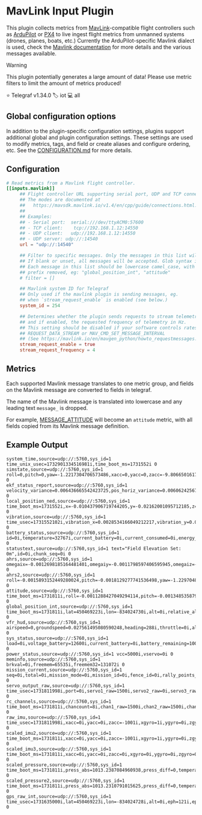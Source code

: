 # MavLink Input Plugin

This plugin collects metrics from [MavLink][mavlink]-compatible flight controllers
such as [ArduPilot][ardupilot] or [PX4][px4] to live ingest flight metrics from
unmanned systems (drones, planes, boats, etc.)
Currently the ArduPilot-specific Mavlink dialect is used, check the
[Mavlink documentation][mavlink_docs] for more details and the various
messages available.

> [!WARNING]
> This plugin potentially generates a large amount of data! Please use metric
> filters to limit the amount of metrics produced!

⭐ Telegraf v1.34.0
🏷️ iot
💻 all

[mavlink]: https://mavlink.io/
[ardupilot]: https://ardupilot.org/
[px4]: https://px4.io/
[mavlink_docs]: https://mavlink.io/en/messages/ardupilotmega.html

## Global configuration options <!-- @/docs/includes/plugin_config.md -->

In addition to the plugin-specific configuration settings, plugins support
additional global and plugin configuration settings. These settings are used to
modify metrics, tags, and field or create aliases and configure ordering, etc.
See the [CONFIGURATION.md][CONFIGURATION.md] for more details.

[CONFIGURATION.md]: ../../../docs/CONFIGURATION.md#plugins

## Configuration

```toml @sample.conf
# Read metrics from a Mavlink flight controller.
[[inputs.mavlink]]
     ## Flight controller URL supporting serial port, UDP and TCP connections.
     ## The modes are documented at
     ##   https://mavsdk.mavlink.io/v1.4/en/cpp/guide/connections.html.
     ##
     ## Examples:
     ## - Serial port:  serial:///dev/ttyACM0:57600
     ## - TCP client:    tcp://192.168.1.12:14550
     ## - UDP client:   udp://192.168.1.12:14550
     ## - UDP server: udp://:14540
     url = "udp://:14540"

     ## Filter to specific messages. Only the messages in this list will be parsed.
     ## If blank or unset, all messages will be accepted. Glob syntax is accepted.
     ## Each message in this list should be lowercase camel_case, with "message_"
     ## prefix removed, eg: "global_position_int", "attitude"
     # filter = []

     ## Mavlink system ID for Telegraf
     ## Only used if the mavlink plugin is sending messages, eg.
     ## when `stream_request_enable` is enabled (see below.)
     system_id = 254

     ## Determines whether the plugin sends requests to stream telemetry,
     ## and if enabled, the requested frequency of telemetry in Hz.
     ## This setting should be disabled if your software controls rates using
     ## REQUEST_DATA_STREAM or MAV_CMD_SET_MESSAGE_INTERVAL
     ## (See https://mavlink.io/en/mavgen_python/howto_requestmessages.html#how-to-request--stream-messages)
     stream_request_enable = true
     stream_request_frequency = 4
```

## Metrics

Each supported Mavlink message translates to one metric group, and fields
on the Mavlink message are converted to fields in telegraf.

The name of the Mavlink message is translated into lowercase and any
leading text `message_` is dropped.

For example, [MESSAGE_ATTITUDE](https://mavlink.io/en/messages/common.html)
will become an `attitude` metric, with all fields copied from its Mavlink
message definition.

## Example Output

```text
system_time,source=udp://:5760,sys_id=1 time_unix_usec=1732901334516981i,time_boot_ms=1731552i 0
simstate,source=udp://:5760,sys_id=1 roll=0,pitch=0,yaw=-1.2217304706573486,xacc=0,yacc=0,zacc=-9.806650161743164,xgyro=0,ygyro=0,zgyro=0,lat=450469223i,lng=-834024728i 0
ekf_status_report,source=udp://:5760,sys_id=1 velocity_variance=0.006436665542423725,pos_horiz_variance=0.006062425673007965,pos_vert_variance=0.0029854460153728724,compass_variance=0.010930062271654606,terrain_alt_variance=0,airspeed_variance=0 0
local_position_ned,source=udp://:5760,sys_id=1 time_boot_ms=1731552i,x=-0.010437906719744205,y=-0.02162001095712185,z=-0.0037050051614642143,vx=-0.011906237341463566,vy=-0.02467793971300125,vz=0.012739507481455803 0
vibration,source=udp://:5760,sys_id=1 time_usec=1731552102i,vibration_x=0.0028534166049212217,vibration_y=0.002792230574414134,vibration_z=0.0028329004999250174,clipping_0=0i,clipping_1=0i,clipping_2=0i 0
battery_status,source=udp://:5760,sys_id=1 id=0i,temperature=32767i,current_battery=0i,current_consumed=0i,energy_consumed=0i,battery_remaining=100i,time_remaining=0i 0
statustext,source=udp://:5760,sys_id=1 text="Field Elevation Set: 0m",id=0i,chunk_seq=0i 0
ahrs,source=udp://:5760,sys_id=1 omegaix=-0.0012698185164481401,omegaiy=-0.0011798597406595945,omegaiz=-0.0017210562946274877,accel_weight=0,renorm_val=0,error_rp=0.002372326795011759,error_yaw=0.0014012008905410767 0
ahrs2,source=udp://:5760,sys_id=1 roll=-0.0015893152449280024,pitch=-0.0018129277741536498,yaw=-1.2297048568725586,altitude=0.22999998927116394,lat=450469223i,lng=-834024728i 0
attitude,source=udp://:5760,sys_id=1 time_boot_ms=1731811i,roll=-0.0011288427049294114,pitch=-0.0013485358795151114,yaw=-1.2430261373519897,rollspeed=-0.00023304438218474388,pitchspeed=-0.00023194786626845598,yawspeed=-0.0008081073756329715 0
global_position_int,source=udp://:5760,sys_id=1 time_boot_ms=1731811i,lat=450469223i,lon=-834024730i,alt=0i,relative_alt=-115i,vx=-1i,vy=-2i,vz=1i,hdg=28878i 0
vfr_hud,source=udp://:5760,sys_id=1 airspeed=0,groundspeed=0.027561495080590248,heading=288i,throttle=0i,alt=0,climb=-0.011526756919920444 0
sys_status,source=udp://:5760,sys_id=1 load=0i,voltage_battery=12600i,current_battery=0i,battery_remaining=100i,drop_rate_comm=0i,errors_comm=0i,errors_count1=0i,errors_count2=0i,errors_count3=0i,errors_count4=0i 0
power_status,source=udp://:5760,sys_id=1 vcc=5000i,vservo=0i 0
meminfo,source=udp://:5760,sys_id=1 brkval=0i,freemem=65535i,freemem32=131072i 0
mission_current,source=udp://:5760,sys_id=1 seq=0i,total=0i,mission_mode=0i,mission_id=0i,fence_id=0i,rally_points_id=0i 0
servo_output_raw,source=udp://:5760,sys_id=1 time_usec=1731811998i,port=0i,servo1_raw=1500i,servo2_raw=0i,servo3_raw=1500i,servo4_raw=0i,servo5_raw=0i,servo6_raw=0i,servo7_raw=0i,servo8_raw=0i,servo9_raw=0i,servo10_raw=0i,servo11_raw=0i,servo12_raw=0i,servo13_raw=0i,servo14_raw=0i,servo15_raw=0i,servo16_raw=0i 0
rc_channels,source=udp://:5760,sys_id=1 time_boot_ms=1731811i,chancount=8i,chan1_raw=1500i,chan2_raw=1500i,chan3_raw=1500i,chan4_raw=1500i,chan5_raw=1800i,chan6_raw=1000i,chan7_raw=1000i,chan8_raw=1800i,chan9_raw=0i,chan10_raw=0i,chan11_raw=0i,chan12_raw=0i,chan13_raw=0i,chan14_raw=0i,chan15_raw=0i,chan16_raw=0i,chan17_raw=0i,chan18_raw=0i,rssi=255i 0
raw_imu,source=udp://:5760,sys_id=1 time_usec=1731811998i,xacc=0i,yacc=0i,zacc=-1001i,xgyro=1i,ygyro=0i,zgyro=0i,xmag=84i,ymag=159i,zmag=508i,id=0i,temperature=4493i 0
scaled_imu2,source=udp://:5760,sys_id=1 time_boot_ms=1731811i,xacc=0i,yacc=0i,zacc=-1001i,xgyro=1i,ygyro=0i,zgyro=1i,xmag=84i,ymag=159i,zmag=508i,temperature=4493i 0
scaled_imu3,source=udp://:5760,sys_id=1 time_boot_ms=1731811i,xacc=0i,yacc=0i,zacc=0i,xgyro=0i,ygyro=0i,zgyro=0i,xmag=84i,ymag=159i,zmag=508i,temperature=0i 0
scaled_pressure,source=udp://:5760,sys_id=1 time_boot_ms=1731811i,press_abs=1013.2387084960938,press_diff=0,temperature=3499i,temperature_press_diff=0i 0
scaled_pressure2,source=udp://:5760,sys_id=1 time_boot_ms=1731811i,press_abs=1013.2310791015625,press_diff=0,temperature=3499i,temperature_press_diff=0i 0
gps_raw_int,source=udp://:5760,sys_id=1 time_usec=1731635000i,lat=450469223i,lon=-834024728i,alt=0i,eph=121i,epv=200i,vel=0i,cog=0i,satellites_visible=10i,alt_ellipsoid=0i,hacc=300i,vacc=300i,vel_acc=40i,hdg_acc=0i,yaw=0i 0
```
